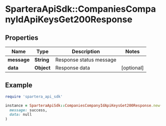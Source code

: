 # SparteraApiSdk::CompaniesCompanyIdApiKeysGet200Response

## Properties

| Name | Type | Description | Notes |
| ---- | ---- | ----------- | ----- |
| **message** | **String** | Response status message |  |
| **data** | **Object** | Response data | [optional] |

## Example

```ruby
require 'spartera_api_sdk'

instance = SparteraApiSdk::CompaniesCompanyIdApiKeysGet200Response.new(
  message: success,
  data: null
)
```

